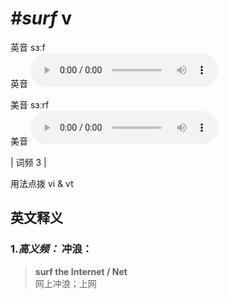 # ***\#surf*** v
英音 sɜːf  
英音
<audio src="./media/surf-B.aac" controls="controls"></audio>

美音 sɜːrf  
美音
<audio src="./media/surf.aac" controls="controls"></audio>



| 词频 3 |  

用法点拨  vi & vt

英文释义
---
### 1.*高义频：* **冲浪：**  

 > **surf the Internet / Net**   
 > 网上冲浪；上网    


